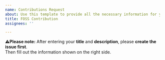 ```yaml
---
name: Contributions Request
about: Use this template to provide all the necessary information for your contribution.
title: FOSS Contribution
assignees: ''

---
```






















⚠️**Please note:** 
After entering your **title** and **description**, please **create the issue first**.  
Then fill out the information shown on the right side.

